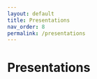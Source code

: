 ```yaml
---
layout: default
title: Presentations
nav_order: 8
permalink: /presentations
---
```


# Presentations
